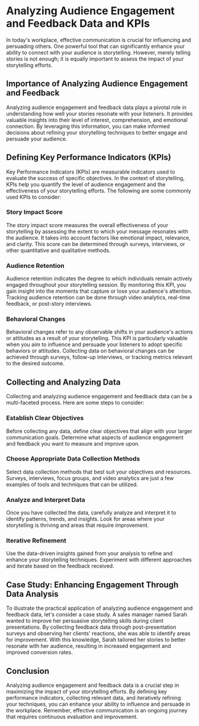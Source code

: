 # Analyzing Audience Engagement and Feedback Data and KPIs

In today's workplace, effective communication is crucial for influencing and persuading others. One powerful tool that can significantly enhance your ability to connect with your audience is storytelling. However, merely telling stories is not enough; it is equally important to assess the impact of your storytelling efforts.

## Importance of Analyzing Audience Engagement and Feedback

Analyzing audience engagement and feedback data plays a pivotal role in understanding how well your stories resonate with your listeners. It provides valuable insights into their level of interest, comprehension, and emotional connection. By leveraging this information, you can make informed decisions about refining your storytelling techniques to better engage and persuade your audience.

## Defining Key Performance Indicators (KPIs)

Key Performance Indicators (KPIs) are measurable indicators used to evaluate the success of specific objectives. In the context of storytelling, KPIs help you quantify the level of audience engagement and the effectiveness of your storytelling efforts. The following are some commonly used KPIs to consider:

### Story Impact Score

The story impact score measures the overall effectiveness of your storytelling by assessing the extent to which your message resonates with the audience. It takes into account factors like emotional impact, relevance, and clarity. This score can be determined through surveys, interviews, or other quantitative and qualitative methods.

### Audience Retention

Audience retention indicates the degree to which individuals remain actively engaged throughout your storytelling session. By monitoring this KPI, you gain insight into the moments that capture or lose your audience's attention. Tracking audience retention can be done through video analytics, real-time feedback, or post-story interviews.

### Behavioral Changes

Behavioral changes refer to any observable shifts in your audience's actions or attitudes as a result of your storytelling. This KPI is particularly valuable when you aim to influence and persuade your listeners to adopt specific behaviors or attitudes. Collecting data on behavioral changes can be achieved through surveys, follow-up interviews, or tracking metrics relevant to the desired outcome.

## Collecting and Analyzing Data

Collecting and analyzing audience engagement and feedback data can be a multi-faceted process. Here are some steps to consider:

### Establish Clear Objectives

Before collecting any data, define clear objectives that align with your larger communication goals. Determine what aspects of audience engagement and feedback you want to measure and improve upon.

### Choose Appropriate Data Collection Methods

Select data collection methods that best suit your objectives and resources. Surveys, interviews, focus groups, and video analytics are just a few examples of tools and techniques that can be utilized.

### Analyze and Interpret Data

Once you have collected the data, carefully analyze and interpret it to identify patterns, trends, and insights. Look for areas where your storytelling is thriving and areas that require improvement.

### Iterative Refinement

Use the data-driven insights gained from your analysis to refine and enhance your storytelling techniques. Experiment with different approaches and iterate based on the feedback received.

## Case Study: Enhancing Engagement Through Data Analysis

To illustrate the practical application of analyzing audience engagement and feedback data, let's consider a case study. A sales manager named Sarah wanted to improve her persuasive storytelling skills during client presentations. By collecting feedback data through post-presentation surveys and observing her clients' reactions, she was able to identify areas for improvement. With this knowledge, Sarah tailored her stories to better resonate with her audience, resulting in increased engagement and improved conversion rates.

## Conclusion

Analyzing audience engagement and feedback data is a crucial step in maximizing the impact of your storytelling efforts. By defining key performance indicators, collecting relevant data, and iteratively refining your techniques, you can enhance your ability to influence and persuade in the workplace. Remember, effective communication is an ongoing journey that requires continuous evaluation and improvement.
